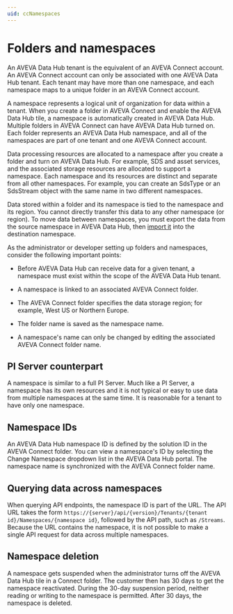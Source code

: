 ```yaml
---
uid: ccNamespaces
---
```


# Folders and namespaces

An AVEVA Data Hub tenant is the equivalent of an AVEVA Connect account. An AVEVA Connect account can only be associated with one AVEVA Data Hub tenant. Each tenant may have more than one namespace, and each namespace maps to a unique folder in an AVEVA Connect account.

A namespace represents a logical unit of organization for data within a tenant. When you create a folder in AVEVA Connect and enable the AVEVA Data Hub tile, a namespace is automatically created in AVEVA Data Hub. Multiple folders in AVEVA Connect can have AVEVA Data Hub turned on. Each folder represents an AVEVA Data Hub namespace, and all of the namespaces are part of one tenant and one AVEVA Connect account.

Data processing resources are allocated to a namespace after you create a folder and turn on AVEVA Data Hub. For example, SDS and asset services, and the associated storage resources are allocated to support a namespace. Each namespace and its resources are distinct and separate from all other namespaces. For example, you can create an SdsType or an SdsStream object with the same name in two different namespaces.

Data stored within a folder and its namespace is tied to the namespace and its region. You cannot directly transfer this data to any other namespace (or region). To move data between namespaces, you must export the data from the source namespace in AVEVA Data Hub, then [import it](xref:create-transfer) into the destination namespace.

As the administrator or developer setting up folders and namespaces, consider the following important points:

* Before AVEVA Data Hub can receive data for a given tenant, a namespace must exist within the scope of the AVEVA Data Hub tenant.

* A namespace is linked to an associated AVEVA Connect folder.

* The AVEVA Connect folder specifies the data storage region; for example, West US or Northern Europe.

* The folder name is saved as the namespace name.

* A namespace's name can only be changed by editing the associated AVEVA Connect folder name.

## PI Server counterpart

A namespace is similar to a full PI Server. Much like a PI Server, a namespace has its own resources and it is not typical or easy to use data from multiple namespaces at the same time. It is reasonable for a tenant to have only one namespace.

## Namespace IDs

An AVEVA Data Hub namespace ID is defined by the solution ID in the AVEVA Connect folder. You can view a namespace's ID by selecting the Change Namespace dropdown list in the AVEVA Data Hub portal. The namespace name is synchronized with the AVEVA Connect folder name.

## Querying data across namespaces

When querying API endpoints, the namespace ID is part of the URL. The API URL takes the form `https://{server}/api/{version}/Tenants/{tenant id}/Namespaces/{namespace id}`, followed by the API path, such as `/Streams`. Because the URL contains the namespace, it is not possible to make a single API request for data across multiple namespaces.

## Namespace deletion

A namespace gets suspended when the administrator turns off the AVEVA Data Hub tile in a Connect folder. The customer then has 30 days to get the namespace reactivated. During the 30-day suspension period, neither reading or writing to the namespace is permitted. After 30 days, the namespace is deleted.
